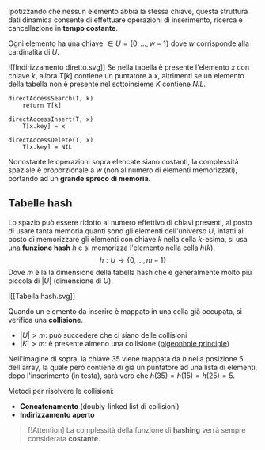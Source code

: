 Ipotizzando che nessun elemento abbia la stessa chiave, questa struttura dati dinamica consente di effettuare operazioni di inserimento, ricerca e cancellazione in **tempo costante**.

Ogni elemento ha una chiave $\in U=\{0,...,w-1\}$ dove $w$ corrisponde alla cardinalità di $U$.

![[Indirizzamento diretto.svg]]
Se nella tabella è presente l'elemento $x$ con chiave $k$, allora $T[k]$ contiene un puntatore a $x$, altrimenti se un elemento della tabella non è presente nel sottoinsieme $K$ contiene $NIL$.

```
directAccessSearch(T, k)
	return T[k]

directAccessInsert(T, x)
	T[x.key] = x

directAccessDelete(T, x)
	T[x.key] = NIL
```

Nonostante le operazioni sopra elencate siano costanti, la complessità spaziale è proporzionale a $w$ (non al numero di elementi memorizzati), portando ad un **grande spreco di memoria**.

## Tabelle hash
Lo spazio può essere ridotto al numero effettivo di chiavi presenti, al posto di usare tanta memoria quanti sono gli elementi dell'universo $U$, infatti al posto di memorizzare gli elementi con chiave $k$ nella cella $k$-esima, si usa una **funzione hash** $h$ e si memorizza l'elemento nella cella $h(k)$.
$$h:U\rightarrow\{0,...,m-1\}$$
Dove $m$ è la la dimensione della tabella hash che è generalmente molto più piccola di $|U|$ (dimensione di $U$).

![[Tabella hash.svg]]

Quando un elemento da inserire è mappato in una cella già occupata, si verifica una **collisione**.
- $|U|>m$: può succedere che ci siano delle collisioni
- $|K|>m$: è presente almeno una collisione ([pigeonhole principle](https://it.wikipedia.org/wiki/Principio_dei_cassetti))

Nell'imagine di sopra, la chiave $35$ viene mappata da $h$ nella posizione $5$ dell'array, la quale però contiene di già un puntatore ad una lista di elementi, dopo l'inserimento (in testa), sarà vero che $h(35)=h(15)=h(25)=5$.

Metodi per risolvere le collisioni:
- **Concatenamento** (doubly-linked list di collisioni)
- **Indirizzamento aperto**

>[!Attention]
>La complessità della funzione di **hashing** verrà sempre considerata **costante**.